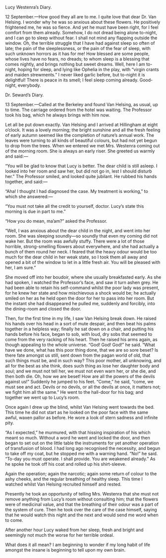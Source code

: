 Lucy Westenra’s Diary.

12 September.—How good they all are to me. I quite love that dear Dr. Van Helsing. I wonder why he was so anxious about these flowers. He positively frightened me, he was so fierce. And yet he must have been right, for I feel comfort from them already. Somehow, I do not dread being alone to-night, and I can go to sleep without fear. I shall not mind any flapping outside the window. Oh, the terrible struggle that I have had against sleep so often of late; the pain of the sleeplessness, or the pain of the fear of sleep, with such unknown horrors as it has for me! How blessed are some people, whose lives have no fears, no dreads; to whom sleep is a blessing that comes nightly, and brings nothing but sweet dreams. Well, here I am to-night, hoping for sleep, and lying like Ophelia in the play, with “virgin crants and maiden strewments.” I never liked garlic before, but to-night it is delightful! There is peace in its smell; I feel sleep coming already. Good-night, everybody.

Dr. Seward’s Diary.

13 September.—Called at the Berkeley and found Van Helsing, as usual, up to time. The carriage ordered from the hotel was waiting. The Professor took his bag, which he always brings with him now.

Let all be put down exactly. Van Helsing and I arrived at Hillingham at eight o’clock. It was a lovely morning; the bright sunshine and all the fresh feeling of early autumn seemed like the completion of nature’s annual work. The leaves were turning to all kinds of beautiful colours, but had not yet begun to drop from the trees. When we entered we met Mrs. Westenra coming out of the morning room. She is always an early riser. She greeted us warmly and said:—

“You will be glad to know that Lucy is better. The dear child is still asleep. I looked into her room and saw her, but did not go in, lest I should disturb her.” The Professor smiled, and looked quite jubilant. He rubbed his hands together, and said:—

“Aha! I thought I had diagnosed the case. My treatment is working,” to which she answered:—

“You must not take all the credit to yourself, doctor. Lucy’s state this morning is due in part to me.”

“How you do mean, ma’am?” asked the Professor.

“Well, I was anxious about the dear child in the night, and went into her room. She was sleeping soundly—so soundly that even my coming did not wake her. But the room was awfully stuffy. There were a lot of those horrible, strong-smelling flowers about everywhere, and she had actually a bunch of them round her neck. I feared that the heavy odour would be too much for the dear child in her weak state, so I took them all away and opened a bit of the window to let in a little fresh air. You will be pleased with her, I am sure.”

She moved off into her boudoir, where she usually breakfasted early. As she had spoken, I watched the Professor’s face, and saw it turn ashen grey. He had been able to retain his self-command whilst the poor lady was present, for he knew her state and how mischievous a shock would be; he actually smiled on her as he held open the door for her to pass into her room. But the instant she had disappeared he pulled me, suddenly and forcibly, into the dining-room and closed the door.

Then, for the first time in my life, I saw Van Helsing break down. He raised his hands over his head in a sort of mute despair, and then beat his palms together in a helpless way; finally he sat down on a chair, and putting his hands before his face, began to sob, with loud, dry sobs that seemed to come from the very racking of his heart. Then he raised his arms again, as though appealing to the whole universe. “God! God! God!” he said. “What have we done, what has this poor thing done, that we are so sore beset? Is there fate amongst us still, sent down from the pagan world of old, that such things must be, and in such way? This poor mother, all unknowing, and all for the best as she think, does such thing as lose her daughter body and soul; and we must not tell her, we must not even warn her, or she die, and then both die. Oh, how we are beset! How are all the powers of the devils against us!” Suddenly he jumped to his feet. “Come,” he said, “come, we must see and act. Devils or no devils, or all the devils at once, it matters not; we fight him all the same.” He went to the hall-door for his bag; and together we went up to Lucy’s room.

Once again I drew up the blind, whilst Van Helsing went towards the bed. This time he did not start as he looked on the poor face with the same awful, waxen pallor as before. He wore a look of stern sadness and infinite pity.

“As I expected,” he murmured, with that hissing inspiration of his which meant so much. Without a word he went and locked the door, and then began to set out on the little table the instruments for yet another operation of transfusion of blood. I had long ago recognised the necessity, and begun to take off my coat, but he stopped me with a warning hand. “No!” he said. “To-day you must operate. I shall provide. You are weakened already.” As he spoke he took off his coat and rolled up his shirt-sleeve.

Again the operation; again the narcotic; again some return of colour to the ashy cheeks, and the regular breathing of healthy sleep. This time I watched whilst Van Helsing recruited himself and rested.

Presently he took an opportunity of telling Mrs. Westenra that she must not remove anything from Lucy’s room without consulting him; that the flowers were of medicinal value, and that the breathing of their odour was a part of the system of cure. Then he took over the care of the case himself, saying that he would watch this night and the next and would send me word when to come.

After another hour Lucy waked from her sleep, fresh and bright and seemingly not much the worse for her terrible ordeal.

What does it all mean? I am beginning to wonder if my long habit of life amongst the insane is beginning to tell upon my own brain.
